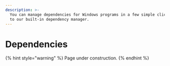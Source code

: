 ```yaml
---
description: >-
  You can manage dependencies for Windows programs in a few simple clicks thanks
  to our built-in dependency manager.
---
```


# Dependencies

{% hint style="warning" %}
Page under construction.
{% endhint %}

